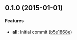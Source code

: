 <a name="0.1.0"></a>
## 0.1.0 (2015-01-01)


#### Features

* **all:** Initial commit ([b5e1868e](http://github.com/tinesoft/ng-browser-update/commit/b5e1868e11cb2d4a207d388c98f9ea076f27936e))

